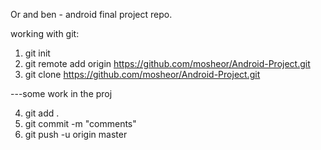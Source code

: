 Or and ben - android final project repo.

working with git:

1. git init
2. git remote add origin https://github.com/mosheor/Android-Project.git
3. git clone https://github.com/mosheor/Android-Project.git

---some work in the proj

4. git add .
5. git commit -m "comments"
6. git push -u origin master
